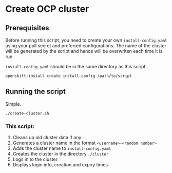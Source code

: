 # Create OCP cluster

## Prerequisites

Before running this script, you need to create your own `install-config.yaml` using your pull secret and preferred configurations. The name of the cluster will be generated by the script and hence will be overwriten each time it is run.

`install-config.yaml` should be in the same directory as this script.


```
openshift-install create install-config /path/to/script
```

## Running the script

Simple.

```
./create-cluster.sh
```

### This script:

1. Cleans up old cluster data if any
2. Generates a cluster name in the format `<username>-<random number>`
3. Adds the cluster name to `install-config.yaml`
4. Creates the cluster in the directory `./cluster`
5. Logs in to the cluster
6. Displays login info, creation and expiry times